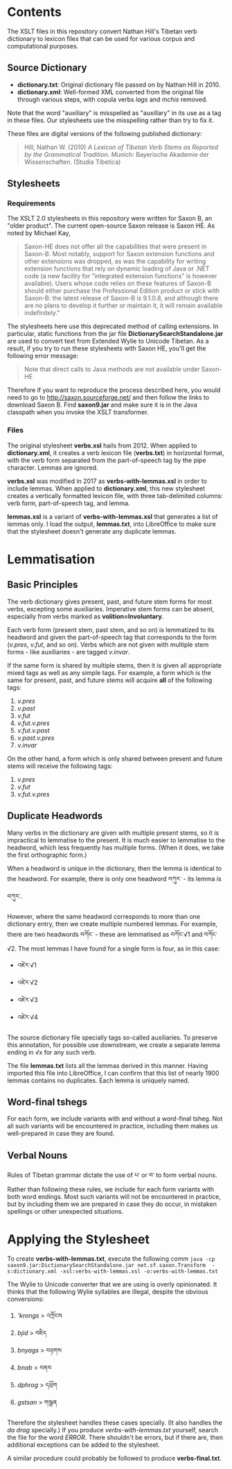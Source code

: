 # Contents

The XSLT files in this repository convert Nathan Hill's Tibetan verb dictionary
to lexicon files that can be used for various corpus and computational purposes.

## Source Dictionary

- **dictionary.txt**: Original dictionary file passed on by Nathan Hill in 2010.
- **dictionary.xml**: Well-formed XML converted from the original file through
various steps, with copula verbs _lags_ and _mchis_ removed.

Note that the word "auxiliary" is misspelled as "auxillary" in its use as a tag
in these files. Our stylesheets use the misspelling rather than try to fix it.

These files are digital versions of the following published dictionary:

> Hill, Nathan W. (2010) _A Lexicon of Tibetan Verb Stems as Reported by the
> Grammatical Tradition._ Munich: Bayerische Akademie der Wissenschaften.
> (Studia Tibetica)

## Stylesheets

### Requirements

The XSLT 2.0 stylesheets in this repository were written for Saxon B, an
"older product". The current open-source Saxon release is Saxon HE. As noted
by Michael Kay,

> Saxon-HE does not offer all the capabilities that were present in Saxon-B.
> Most notably, support for Saxon extension functions and other extensions was dropped,
> as was the capability for writing extension functions that rely on dynamic loading of
> Java or .NET code (a new facility for "integrated extension functions" is however available).
> Users whose code relies on these features of Saxon-B should either purchase the Professional
> Edition product or stick with Saxon-B: the latest release of Saxon-B is 9.1.0.8, and although
> there are no plans to develop it further or maintain it, it will remain available indefinitely."

The stylesheets here use this deprecated method of calling extensions. In particular,
static functions from the jar file **DictionarySearchStandalone.jar** are used to convert text
from Extended Wylie to Unicode Tibetan. As a result, if you try to run these stylesheets
with Saxon HE, you'll get the following error message:

> Note that direct calls to Java methods are not available under Saxon-HE

Therefore if you want to reproduce the process described here, you would need to go to
http://saxon.sourceforge.net/ and then follow the links to download Saxon B. Find **saxon9.jar**
and make sure it is in the Java classpath when you invoke the XSLT transformer.

### Files

The original stylesheet **verbs.xsl** hails from 2012. When applied to **dictionary.xml**,
it creates a verb lexicon file (**verbs.txt**) in horizontal format, with the verb form
separated from the part-of-speech tag by the pipe character. Lemmas are ignored.

**verbs.xsl** was modified in 2017 as **verbs-with-lemmas.xsl** in order to include
lemmas. When applied to **dictionary.xml**, this new stylesheet creates a vertically formatted
lexicon file, with three tab-delimited columns: verb form, part-of-speech tag, and lemma.

**lemmas.xsl** is a variant of **verbs-with-lemmas.xsl** that generates a list of
lemmas only. I load the output, **lemmas.txt**, into LibreOffice to make sure that the
stylesheet doesn't generate any duplicate lemmas.

# Lemmatisation

## Basic Principles

The verb dictionary gives present, past, and future stem forms for most verbs,
excepting some auxiliaries. Imperative stem forms can be absent, especially from
verbs marked as **volition=Involuntary**.

Each verb form (present stem, past stem, and so on) is lemmatized to its headword
and given the part-of-speech tag that corresponds to the form (*v.pres*, *v.fut*, 
and so on). Verbs which are not given with multiple stem forms - like auxiliaries -
are tagged *v.invar*.

If the same form is shared by multiple stems, then it is given all appropriate
mixed tags as well as any simple tags. For example, a form which is the same for
present, past, and future stems will acquire **all** of the following tags:

1. *v.pres*
2. *v.past*
3. *v.fut*
4. *v.fut.v.pres*
5. *v.fut.v.past*
6. *v.past.v.pres*
7. *v.invar*

On the other hand, a form which is only shared between present and future stems
will receive the following tags:

1. *v.pres*
2. *v.fut*
3. *v.fut.v.pres*

## Duplicate Headwords

Many verbs in the dictionary are given with multiple present stems, so it is
impractical to lemmatise to the present. It is much easier to lemmatise to the
headword, which less frequently has multiple forms. (When it does, we take the first
orthographic form.)

When a headword is unique in the dictionary, then the lemma is identical to the headword.
For example, there is only one headword བཀུར་ - its lemma is བཀུར་.

However, where the same headword corresponds to more than one dictionary entry, then we
create multiple numbered lemmas. For example, there are two headwords བཀོང་ - these are
lemmatised as བཀོང་√1 and བཀོང་√2. The most lemmas I have found for a single form is four,
as in this case:

- འཛེར་√1
- འཛེར་√2
- འཛེར་√3
- འཛེར་√4

The source dictionary file specially tags so-called auxiliaries. To preserve this
annotation, for possible use downstream, we create a separate lemma ending in √x for
any such verb.

The file **lemmas.txt** lists all the lemmas derived in this manner. Having imported this
file into LibreOffice, I can confirm that this list of nearly 1900 lemmas contains no
duplicates. Each lemma is uniquely named.

## Word-final tshegs

For each form, we include variants with and without a word-final tsheg. Not all such
variants will be encountered in practice, including them makes us well-prepared in case
they are found.

## Verbal Nouns

Rules of Tibetan grammar dictate the use of པ་ or བ་ to form verbal nouns. Rather than
following these rules, we include for each form variants with both word endings. Most
such variants will not be encountered in practice, but by including them we are prepared
in case they do occur, in mistaken spellings or other unexpected situations.

# Applying the Stylesheet

To create **verbs-with-lemmas.txt**, execute the following comm
`java -cp saxon9.jar:DictionarySearchStandalone.jar net.sf.saxon.Transform 
-s:dictionary.xml -xsl:verbs-with-lemmas.xsl -o:verbs-with-lemmas.txt`

The Wylie to Unicode converter that we are using is overly opinionated.
It thinks that the following Wylie syllables are illegal, despite the
obvious conversions:

1. *'krongs* > འཀྲོངས
2. *bjid* > བཇིད
3. *bnyags* > བཉགས
4. *bnab* > བནབ
5. *dphrog* > དཕྲོག
6. *gstsan* > གསྩན

Therefore the stylesheet handles these cases specially. (It also handles
the *da drag* specially.) If you produce *verbs-with-lemmas.txt* yourself,
search the file for the word *ERROR*. There shouldn't be errors, but if 
there are, then additional exceptions can be added to the stylesheet.

A similar procedure could probably be followed to produce **verbs-final.txt**.